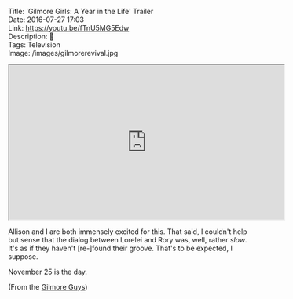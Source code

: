 Title: 'Gilmore Girls: A Year in the Life' Trailer  
Date: 2016-07-27 17:03  
Link: https://youtu.be/fTnU5MG5Edw  
Description: 🤗  
Tags: Television  
Image: /images/gilmorerevival.jpg  

<iframe class="radius" width="560" height="315" src="https://www.youtube-nocookie.com/embed/fTnU5MG5Edw?rel=0&amp;showinfo=0" allowfullscreen></iframe>

Allison and I are both immensely excited for this. That said, I couldn't help but sense that the dialog between Lorelei and Rory was, well, rather *slow*. It's as if they haven't [re-]found their groove. That's to be expected, I suppose.

November 25 is the day.

(From the [Gilmore Guys][1])

[1]: https://twitter.com/GilmoreGuysShow/status/758369989665488896 "Source tweet"